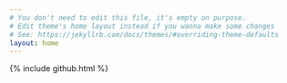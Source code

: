 ```yaml
---
# You don't need to edit this file, it's empty on purpose.
# Edit theme's home layout instead if you wanna make some changes
# See: https://jekyllrb.com/docs/themes/#overriding-theme-defaults
layout: home
---
```

  <script src="https://cdnjs.cloudflare.com/ajax/libs/jquery/3.2.1/jquery.min.js"></script>
 <script>
    $.ajax({
      type: "GET",
      url: '//api.github.com/users/{{ site.github.user }}/repos?callback=?',
      data: { type: "all", sort: "pushed", direction: "desc" },
      dataType: 'json',
      success: function(resp) {
        if (resp.data.length > 0) {
          $('#gh_repos').html('<div class="home"><ul></ul></div>');
          for (var i = 0; i < $(resp.data).length && i < {{ site.github.repo_count }}; i++) {
            $('#gh_repos > .home > ul').append(
              '<li><a href="' + resp.data[i]['html_url'] + '">' + resp.data[i]['name'] + '</a> ' +  (resp.data[i]['description'] ? resp.data[i]['description'] : '') + '</li>'
            );
          }
        } else {
          $('#gh_repos').html('<p>&#128049; LOLCODE:404. I Cant haz code</p>');
        }
      }
    });

</script>
{% include github.html %}        
